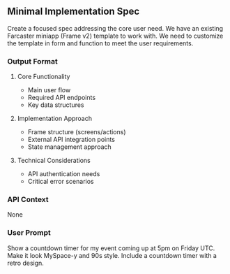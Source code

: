 
## Minimal Implementation Spec
Create a focused spec addressing the core user need.
We have an existing Farcaster miniapp (Frame v2) template to work with.
We need to customize the template in form and function to meet the user requirements.

### Output Format
1. Core Functionality
   - Main user flow
   - Required API endpoints
   - Key data structures

2. Implementation Approach
   - Frame structure (screens/actions)
   - External API integration points
   - State management approach

3. Technical Considerations
   - API authentication needs
   - Critical error scenarios

### API Context
None

### User Prompt
Show a countdown timer for my event coming up at 5pm on Friday UTC. Make it look MySpace-y and 90s style. Include a countdown timer with a retro design.
